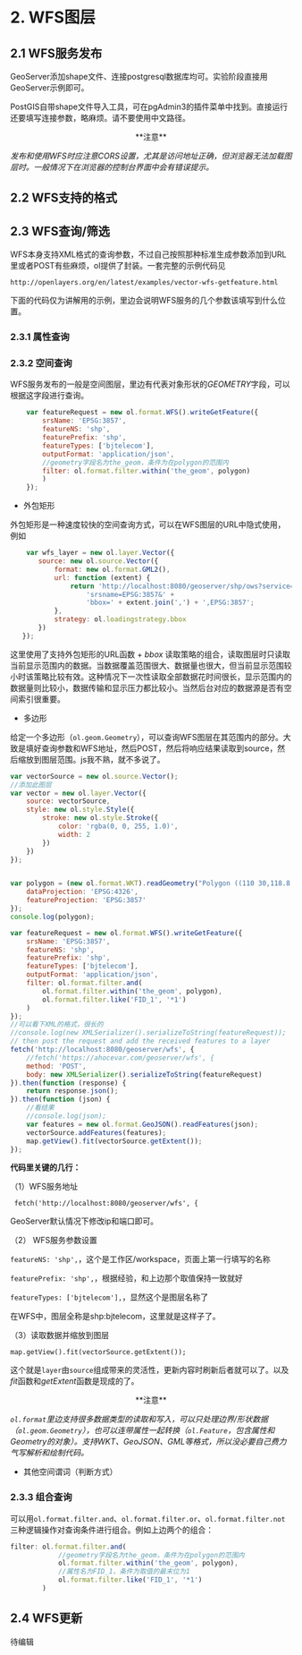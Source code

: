 #  2. WFS图层



## 2.1 WFS服务发布

GeoServer添加shape文件、连接postgresql数据库均可。实验阶段直接用GeoServer示例即可。

PostGIS自带shape文件导入工具，可在pgAdmin3的插件菜单中找到。直接运行还要填写连接参数，略麻烦。请不要使用中文路径。

<center>**注意**</center>

*发布和使用WFS时应注意CORS设置，尤其是访问地址正确，但浏览器无法加载图层时。一般情况下在浏览器的控制台界面中会有错误提示。*

## 2.2 WFS支持的格式

## 2.3 WFS查询/筛选

WFS本身支持XML格式的查询参数，不过自己按照那种标准生成参数添加到URL里或者POST有些麻烦，ol提供了封装。一套完整的示例代码见

``http://openlayers.org/en/latest/examples/vector-wfs-getfeature.html``

下面的代码仅为讲解用的示例，里边会说明WFS服务的几个参数该填写到什么位置。

### 2.3.1 属性查询

### 2.3.2 空间查询

WFS服务发布的一般是空间图层，里边有代表对象形状的*GEOMETRY*字段，可以根据这字段进行查询。

```js
    var featureRequest = new ol.format.WFS().writeGetFeature({
        srsName: 'EPSG:3857',
        featureNS: 'shp',
        featurePrefix: 'shp',
        featureTypes: ['bjtelecom'],
        outputFormat: 'application/json',
        //geometry字段名为the_geom，条件为在polygon的范围内
        filter: ol.format.filter.within('the_geom', polygon)              
        )
    });
```

+ 外包矩形

外包矩形是一种速度较快的空间查询方式，可以在WFS图层的URL中隐式使用，例如
```js
    var wfs_layer = new ol.layer.Vector({
       source: new ol.source.Vector({
           format: new ol.format.GML2(),
           url: function (extent) {
               return 'http://localhost:8080/geoserver/shp/ows?service=WFS&version=1.0.0&request=GetFeature&typeName=shp:bjtelecom&' +
                   'srsname=EPSG:3857&' +
                   'bbox=' + extent.join(',') + ',EPSG:3857';
           },
           strategy: ol.loadingstrategy.bbox
       })
   });
```

这里使用了支持外包矩形的URL函数 + *bbox* 读取策略的组合，读取图层时只读取当前显示范围内的数据。当数据覆盖范围很大、数据量也很大，但当前显示范围较小时该策略比较有效。这种情况下一次性读取全部数据花时间很长，显示范围内的数据量则比较小，数据传输和显示压力都比较小。当然后台对应的数据源是否有空间索引很重要。


+ 多边形

给定一个多边形（``ol.geom.Geometry``），可以查询WFS图层在其范围内的部分。大致是填好查询参数和WFS地址，然后POST，然后将响应结果读取到source，然后缩放到图层范围。js我不熟，就不多说了。



```js
var vectorSource = new ol.source.Vector();
//添加此图层
var vector = new ol.layer.Vector({
    source: vectorSource,
    style: new ol.style.Style({
        stroke: new ol.style.Stroke({
            color: 'rgba(0, 0, 255, 1.0)',
            width: 2
        })
    })
});


var polygon = (new ol.format.WKT).readGeometry("Polygon ((110 30,118.8 30,118.8 50,110 50,110 30))", {
    dataProjection: 'EPSG:4326',
    featureProjection: 'EPSG:3857'
});
console.log(polygon);

var featureRequest = new ol.format.WFS().writeGetFeature({
    srsName: 'EPSG:3857',
    featureNS: 'shp',
    featurePrefix: 'shp',
    featureTypes: ['bjtelecom'],
    outputFormat: 'application/json',
    filter: ol.format.filter.and(
        ol.format.filter.within('the_geom', polygon),
        ol.format.filter.like('FID_1', '*1')
    )
});
//可以看下XML的格式，很长的
//console.log(new XMLSerializer().serializeToString(featureRequest));
// then post the request and add the received features to a layer
fetch('http://localhost:8080/geoserver/wfs', {
    //fetch('https://ahocevar.com/geoserver/wfs', {
    method: 'POST',
    body: new XMLSerializer().serializeToString(featureRequest)
}).then(function (response) {
    return response.json();
}).then(function (json) {
    //看结果
    //console.log(json);
    var features = new ol.format.GeoJSON().readFeatures(json);
    vectorSource.addFeatures(features);
    map.getView().fit(vectorSource.getExtent());
});

```

**代码里关键的几行：**

（1）WFS服务地址

 `` fetch('http://localhost:8080/geoserver/wfs', {``

GeoServer默认情况下修改ip和端口即可。

（2） WFS服务参数设置

``featureNS: 'shp',``，这个是工作区/workspace，页面上第一行填写的名称

 ``featurePrefix: 'shp',``，根据经验，和上边那个取值保持一致就好

 ``featureTypes: ['bjtelecom'],``，显然这个是图层名称了

 在WFS中，图层全称是shp:bjtelecom，这里就是这样子了。

（3）读取数据并缩放到图层

``map.getView().fit(vectorSource.getExtent());``

这个就是``layer``由``source``组成带来的灵活性，更新内容时刷新后者就可以了。以及*fit*函数和*getExtent*函数是现成的了。

<center>**注意**</center>

*``ol.format``里边支持很多数据类型的读取和写入，可以只处理边界/形状数据（``ol.geom.Geometry``），也可以连带属性一起转换（``ol.Feature``，包含属性和Geometry的对象）。支持WKT、GeoJSON、GML等格式，所以没必要自己费力气写解析和绘制代码。*



+ 其他空间谓词（判断方式）



### 2.3.3 组合查询

可以用``ol.format.filter.and``、``ol.format.filter.or``、``ol.format.filter.not``三种逻辑操作对查询条件进行组合。例如上边两个的组合：
```js
filter: ol.format.filter.and(
            //geometry字段名为the_geom，条件为在polygon的范围内
            ol.format.filter.within('the_geom', polygon),
            //属性名为FID_1，条件为取值的最末位为1
            ol.format.filter.like('FID_1', '*1')
        )
```

## 2.4 WFS更新

待编辑
